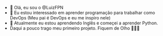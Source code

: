 - 👋 Olá, eu sou o @LuizFPN
- 👀 Eu estou interessado em aprender programação para trabalhar como DevOps (Meu pai é DevOps e eu me inspiro nele)
- 🌱 Atualmente eu estou aprendendo Inglês e começei a aprender Python.
-  Daqui a pouco trago meu primeiro projeto. Fiquem de Olho 👀👀👀
